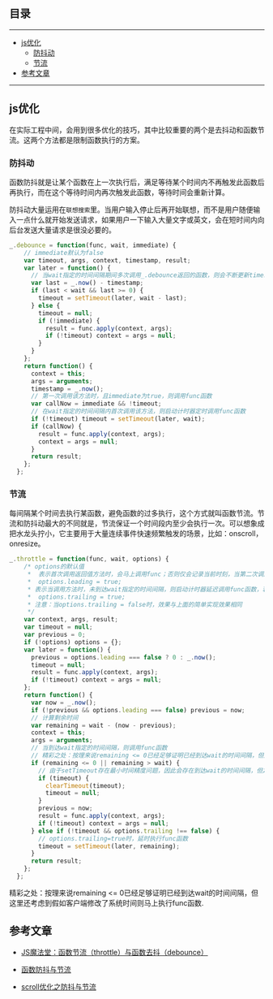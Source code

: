 ## 目录
---
- [js优化](#js优化)
  - [防抖动](#防抖动)
  - [节流](#节流)
- [参考文章](#参考文章)
---

## js优化

在实际工程中间，会用到很多优化的技巧，其中比较重要的两个是去抖动和函数节流。这两个方法都是限制函数执行的方案。

### 防抖动

函数防抖就是让某个函数在上一次执行后，满足等待某个时间内不再触发此函数后再执行，而在这个等待时间内再次触发此函数，等待时间会重新计算。

防抖动大量运用在`联想搜索`里。当用户输入停止后再开始联想，而不是用户随便输入一点什么就开始发送请求，如果用户一下输入大量文字或英文，会在短时间内向后台发送大量请求是很没必要的。

```js
_.debounce = function(func, wait, immediate) {
    // immediate默认为false
    var timeout, args, context, timestamp, result;
    var later = function() {
      // 当wait指定的时间间隔期间多次调用_.debounce返回的函数，则会不断更新timestamp的值，导致last < wait && last >= 0一直为true，从而不断启动新的计时器延时执行func
      var last = _.now() - timestamp;
      if (last < wait && last >= 0) {
        timeout = setTimeout(later, wait - last);
      } else {
        timeout = null;
        if (!immediate) {
          result = func.apply(context, args);
          if (!timeout) context = args = null;
        }
      }
    };
    return function() {
      context = this;
      args = arguments;
      timestamp = _.now();
      // 第一次调用该方法时，且immediate为true，则调用func函数
      var callNow = immediate && !timeout;
      // 在wait指定的时间间隔内首次调用该方法，则启动计时器定时调用func函数
      if (!timeout) timeout = setTimeout(later, wait);
      if (callNow) {
        result = func.apply(context, args);
        context = args = null;
      }
      return result;
    };
  };
```

### 节流

每间隔某个时间去执行某函数，避免函数的过多执行，这个方式就叫函数节流。节流和防抖动最大的不同就是，节流保证一个时间段内至少会执行一次。可以想象成把水龙头拧小，它主要用于大量连续事件快速频繁触发的场景，比如：onscroll，onresize。

```js
_.throttle = function(func, wait, options) {
    /* options的默认值
     *  表示首次调用返回值方法时，会马上调用func；否则仅会记录当前时刻，当第二次调用的时间间隔超过wait时，才调用func。
     *  options.leading = true;
     * 表示当调用方法时，未到达wait指定的时间间隔，则启动计时器延迟调用func函数，若后续在既未达到wait指定的时间间隔和func函数又未被调用的情况下调用返回值方法，则被调用请求将被丢弃。
     *  options.trailing = true; 
     * 注意：当options.trailing = false时，效果与上面的简单实现效果相同
     */
    var context, args, result;
    var timeout = null;
    var previous = 0;
    if (!options) options = {};
    var later = function() {
      previous = options.leading === false ? 0 : _.now();
      timeout = null;
      result = func.apply(context, args);
      if (!timeout) context = args = null;
    };
    return function() {
      var now = _.now();
      if (!previous && options.leading === false) previous = now;
      // 计算剩余时间
      var remaining = wait - (now - previous);
      context = this;
      args = arguments;
      // 当到达wait指定的时间间隔，则调用func函数
      // 精彩之处：按理来说remaining <= 0已经足够证明已经到达wait的时间间隔，但这里还考虑到假如客户端修改了系统时间则马上执行func函数。
      if (remaining <= 0 || remaining > wait) {
        // 由于setTimeout存在最小时间精度问题，因此会存在到达wait的时间间隔，但之前设置的setTimeout操作还没被执行，因此为保险起见，这里先清理setTimeout操作
        if (timeout) {
          clearTimeout(timeout);
          timeout = null;
        }
        previous = now;
        result = func.apply(context, args);
        if (!timeout) context = args = null;
      } else if (!timeout && options.trailing !== false) {
        // options.trailing=true时，延时执行func函数
        timeout = setTimeout(later, remaining);
      }
      return result;
    };
  };
```

精彩之处：按理来说remaining <= 0已经足够证明已经到达wait的时间间隔，但这里还考虑到假如客户端修改了系统时间则马上执行func函数.

## 参考文章

- ​[JS魔法堂：函数节流（throttle）与函数去抖（debounce）](http://www.cnblogs.com/fsjohnhuang/p/4147810.html)

- [函数防抖与节流](https://segmentfault.com/a/1190000002764479)

- [scroll优化之防抖与节流](https://segmentfault.com/a/1190000007676390)

